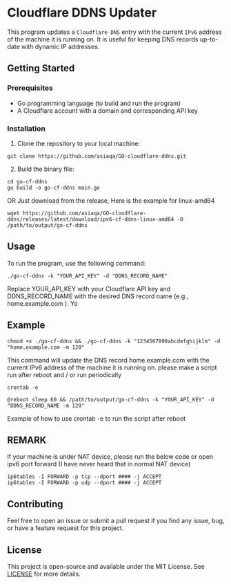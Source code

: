 # Cloudflare DDNS Updater 
 
This program updates a `Cloudflare DNS` entry with the current `IPv6` address of the machine it is running on. It is useful for keeping DNS records up-to-date with dynamic IP addresses. 
 
## Getting Started 
 
### Prerequisites 
 
- Go programming language (to build and run the program) 
- A Cloudflare account with a domain and corresponding API key 
 
### Installation 
 
1. Clone the repository to your local machine:
```
git clone https://github.com/asiaqa/GO-cloudflare-ddns.git
```
2. Build the binary file:
```
cd go-cf-ddns
go build -o go-cf-ddns main.go
```
OR
Just download from the release, Here is the example for linux-amd64
```
wget https://github.com/asiaqa/GO-cloudflare-ddns/releases/latest/download/ipv6-cf-ddns-linux-amd64 -O /path/to/output/go-cf-ddns
```
## Usage 
 
To run the program, use the following command:
```
./go-cf-ddns -k "YOUR_API_KEY" -d "DDNS_RECORD_NAME"
```
Replace  YOUR_API_KEY  with your Cloudflare API key and  DDNS_RECORD_NAME  with the desired DNS record name (e.g.,  home.example.com ). Yo

## Example
```
chmod +x ./go-cf-ddns && ./go-cf-ddns -k "1234567890abcdefghijklm" -d "home.example.com -m 120"
```
This command will update the DNS record  home.example.com  with the current IPv6 address of the machine it is running on. please make a script run after reboot and / or run periodically 

```
crontab -e
```
```
@reboot sleep 60 && /path/to/output/go-cf-ddns -k "YOUR_API_KEY" -d "DDNS_RECORD_NAME -m 120"
```
Example of how to use crontab -e to run the script after reboot

## REMARK

If your machine is under NAT device, please run the below code or open ipv6 port forward (I have never heard that in normal NAT device)

```
ip6tables -I FORWARD -p tcp --dport #### -j ACCEPT
ip6tables -I FORWARD -p udp --dport #### -j ACCEPT
```

## Contributing 
 
Feel free to open an issue or submit a pull request if you find any issue, bug, or have a feature request for this project. 
 
## License 
 
This project is open-source and available under the MIT License. See [LICENSE](LICENSE) for more details.
